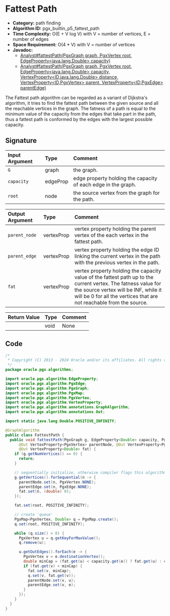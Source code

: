 # Fattest Path

- **Category:** path finding
- **Algorithm ID:** pgx_builtin_p5_fattest_path
- **Time Complexity:** O(E + V log V) with V = number of vertices, E = number of edges
- **Space Requirement:** O(4 * V) with V = number of vertices
- **Javadoc:** 
  - [Analyst#fattestPath(PgxGraph graph, PgxVertex<ID> root, EdgeProperty<java.lang.Double> capacity)](https://docs.oracle.com/en/database/oracle/property-graph/24.3/spgjv/oracle/pgx/api/Analyst.html#fattestPath-oracle.pgx.api.PgxGraph-oracle.pgx.api.PgxVertex-oracle.pgx.api.EdgeProperty-)
  - [Analyst#fattestPath(PgxGraph graph, PgxVertex<ID> root, EdgeProperty<java.lang.Double> capacity, VertexProperty<ID,java.lang.Double> distance, VertexProperty<ID,PgxVertex<ID>> parent, VertexProperty<ID,PgxEdge> parentEdge)](https://docs.oracle.com/en/database/oracle/property-graph/24.3/spgjv/oracle/pgx/api/Analyst.html#fattestPath-oracle.pgx.api.PgxGraph-oracle.pgx.api.PgxVertex-oracle.pgx.api.EdgeProperty-oracle.pgx.api.VertexProperty-oracle.pgx.api.VertexProperty-oracle.pgx.api.VertexProperty-)

The Fattest path algorithm can be regarded as a variant of Dijkstra's algorithm, it tries to find the fattest path between the given source and all the reachable vertices in the graph. The fatness of a path is equal to the minimum value of the capacity from the edges that take part in the path, thus a fattest path is conformed by the edges with the largest possible capacity.

## Signature

| Input Argument | Type | Comment |
| :--- | :--- | :--- |
| `G` | graph | the graph. |
| `capacity` | edgeProp<double> | edge property holding the capacity of each edge in the graph. |
| `root` | node | the source vertex from the graph for the path. |

| Output Argument | Type | Comment |
| :--- | :--- | :--- |
| `parent_node` | vertexProp<node> | vertex property holding the parent vertex of the each vertex in the fattest path. |
| `parent_edge` | vertexProp<edge> | vertex property holding the edge ID linking the current vertex in the path with the previous vertex in the path. |
| `fat` | vertexProp<double> | vertex property holding the capacity value of the fattest path up to the current vertex. The fatness value for the source vertex will be INF, while it will be 0 for all the vertices that are not reachable from the source. |

| Return Value | Type | Comment |
| :--- | :--- | :--- |
| | void | None |

## Code

```java
/*
 * Copyright (C) 2013 - 2024 Oracle and/or its affiliates. All rights reserved.
 */
package oracle.pgx.algorithms;

import oracle.pgx.algorithm.EdgeProperty;
import oracle.pgx.algorithm.PgxEdge;
import oracle.pgx.algorithm.PgxGraph;
import oracle.pgx.algorithm.PgxMap;
import oracle.pgx.algorithm.PgxVertex;
import oracle.pgx.algorithm.VertexProperty;
import oracle.pgx.algorithm.annotations.GraphAlgorithm;
import oracle.pgx.algorithm.annotations.Out;

import static java.lang.Double.POSITIVE_INFINITY;

@GraphAlgorithm
public class FattestPath {
  public void fattestPath(PgxGraph g, EdgeProperty<Double> capacity, PgxVertex root,
      @Out VertexProperty<PgxVertex> parentNode, @Out VertexProperty<PgxEdge> parentEdge,
      @Out VertexProperty<Double> fat) {
    if (g.getNumVertices() == 0) {
      return;
    }

    // sequentially initialize, otherwise compiler flags this algorithm as parallel in nature
    g.getVertices().forSequential(n -> {
      parentNode.set(n, PgxVertex.NONE);
      parentEdge.set(n, PgxEdge.NONE);
      fat.set(n, (double) 0);
    });

    fat.set(root, POSITIVE_INFINITY);

    // create 'queue'
    PgxMap<PgxVertex, Double> q = PgxMap.create();
    q.set(root, POSITIVE_INFINITY);

    while (q.size() > 0) {
      PgxVertex u = q.getKeyForMaxValue();
      q.remove(u);

      u.getOutEdges().forEach(e -> {
        PgxVertex v = e.destinationVertex();
        double minCap = (fat.get(u) < capacity.get(e)) ? fat.get(u) : capacity.get(e);
        if (fat.get(v) < minCap) {
          fat.set(v, minCap);
          q.set(v, fat.get(v));
          parentNode.set(v, u);
          parentEdge.set(v, e);
        }
      });
    }
  }
}
```
